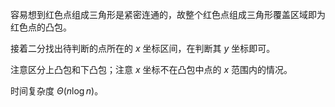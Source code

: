 容易想到红色点组成三角形是紧密连通的，故整个红色点组成三角形覆盖区域即为红色点的凸包。

接着二分找出待判断的点所在的 $x$ 坐标区间，在判断其 $y$ 坐标即可。

注意区分上凸包和下凸包；注意 $x$ 坐标不在凸包中点的 $x$ 范围内的情况。

时间复杂度 $\Theta(n\log n)$。
